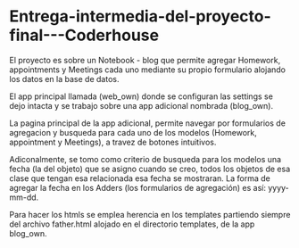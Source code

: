 # Entrega-intermedia-del-proyecto-final---Coderhouse

El proyecto es sobre un Notebook - blog que permite agregar Homework, appointments y Meetings cada uno mediante su propio formulario alojando los datos en la base de datos.

El app principal llamada (web_own) donde se configuran las settings se dejo intacta y se trabajo sobre una app adicional nombrada (blog_own).

La pagina principal de la app adicional, permite navegar por formularios de agregacion y busqueda para cada uno de los modelos (Homework, appointment y Meetings), a travez de botones intuitivos.

Adiconalmente, se tomo como criterio de busqueda para los modelos una fecha (la del objeto) que se asigno cuando se creo, todos los objetos de esa clase que tengan esa relacionada esa fecha se mostraran.
La forma de agregar la fecha en los Adders (los formularios de agregación) es así: yyyy-mm-dd.

Para hacer los htmls se emplea herencia en los templates partiendo siempre del archivo father.html alojado en el directorio templates, de la app blog_own.
